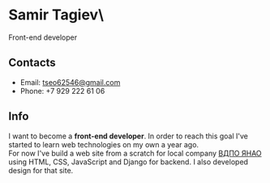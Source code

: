 # Samir Tagiev\
Front-end developer

## Contacts

* Email: tseo62546@gmail.com
* Phone: +7 929 222 61 06

## Info

I want to become a **front-end developer**. In order to reach this goal I've started to learn web technologies on my own a year ago.\
For now I've build a web site from a scratch for local company [ВДПО ЯНАО](https://vdpo-yanao.ru/) using HTML, CSS, JavaScript and Django for backend. I also developed design for that site.
